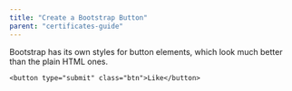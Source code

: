 ```yaml
---
title: "Create a Bootstrap Button"
parent: "certificates-guide"
---
```


Bootstrap has its own styles for button elements, which look much better than the plain HTML ones.

    <button type="submit" class="btn">Like</button>
